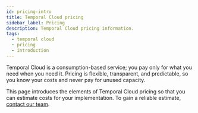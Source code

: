 ```yaml
---
id: pricing-intro
title: Temporal Cloud pricing
sidebar_label: Pricing
description: Temporal Cloud pricing information.
tags:
  - temporal cloud
  - pricing
  - introduction
---
```


Temporal Cloud is a consumption-based service; you pay only for what you need when you need it. Pricing is flexible, transparent, and predictable, so you know your costs and never pay for unused capacity.

This page introduces the elements of Temporal Cloud pricing so that you can estimate costs for your implementation. To gain a reliable estimate, [contact our team](https://pages.temporal.io/contact-us).

